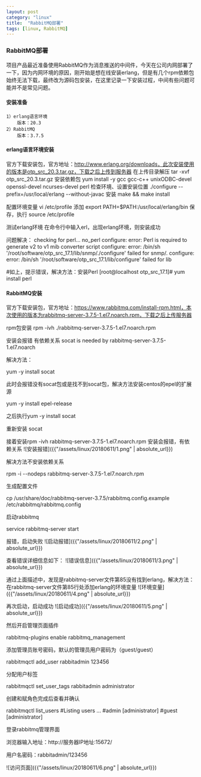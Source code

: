 ```yaml
---
layout: post
category: "linux"
title:  "RabbitMQ部署"
tags: [linux, RabbitMQ]
---
```


### RabbitMQ部署

项目产品最近准备使用RabbitMQ作为消息推送的中间件，今天在公司内网部署了一下，因为内网环境的原因，刚开始是想在线安装erlang，但是有几个rpm依赖包始终无法下载，最终改为源码包安装，在这里记录一下安装过程，中间有些问题可能并不是常见问题。

#### 安装准备
	1）erlang语言环境
		版本：20.3
	2）RabbitMQ
		版本：3.7.5 

#### erlang语言环境安装
官方下载安装包，官方地址：http://www.erlang.org/downloads，此次安装使用的版本是otp_src_20.3.tar.gz，下载之后上传到服务器
在上传目录解压
	tar -xvf　otp_src_20.3.tar.gz 
安装依赖包
	yum install -y gcc gcc-c++ unixODBC-devel openssl-devel ncurses-devel perl
检查环境、设置安装位置
	./configure --prefix=/usr/local/erlang --without-javac
安装
	make && make install

配置环境变量
	vi /etc/profile
	添加
	export PATH=$PATH:/usr/local/erlang/bin
	保存，执行 source /etc/profile

测试erlang环境
	在命令行中输入erl，出现erlang环境，则安装成功

问题解决：
checking for perl... no_perl
configure: error: Perl is required to generate v2 to v1 mib converter script
configure: error: /bin/sh '/root/software/otp_src_17.1/lib/snmp/./configure' failed for snmp/.
configure: error: /bin/sh '/root/software/otp_src_17.1/lib/configure' failed for lib
 
\#如上，提示错误，解决方法：安装Perl
[root@localhost otp_src_17.1]# yum install perl



#### RabbitMQ安装
官方下载安装包，官方地址：https://www.rabbitmq.com/install-rpm.html，本次使用的版本为rabbitmq-server-3.7.5-1.el7.noarch.rpm，下载之后上传服务器

rpm包安装
rpm -ivh ./rabbitmq-server-3.7.5-1.el7.noarch.rpm

安装会报错 有依赖关系
socat is needed by rabbitmq-server-3.7.5-1.el7.noarch

解决方法：

yum -y install socat

此时会报错没有socat包或是找不到socat包，解决方法安装centos的epel的扩展源

yum -y install epel-release

之后执行yum -y install socat

重新安装 socat

接着安装rpm -ivh rabbitmq-server-3.7.5-1.el7.noarch.rpm 安装会报错，有依赖关系
![安装报错]({{"/assets/linux/20180611/1.png" | absolute_url}})

解决方法不安装依赖关系

rpm -i --nodeps rabbitmq-server-3.7.5-1.el7.noarch.rpm

生成配置文件

cp /usr/share/doc/rabbitmq-server-3.7.5/rabbitmq.config.example /etc/rabbitmq/rabbitmq.config

启动rabbitmq

service rabbitmq-server start

报错，启动失败
![启动报错]({{"/assets/linux/20180611/2.png" | absolute_url}})

查看错误详细信息如下：
![错误信息]({{"/assets/linux/20180611/3.png" | absolute_url}})

通过上面描述中，发现是rabbitmq-server文件第85没有找到erlang，解决方法：在rabbitmq-server文件第85行处添加erlang的环境变量
![环境变量]({{"/assets/linux/20180611/4.png" | absolute_url}})

再次启动，启动成功
![启动成功]({{"/assets/linux/20180611/5.png" | absolute_url}})

然后开启管理页面插件

rabbitmq-plugins enable rabbitmq_management

添加管理员账号密码，默认的管理员用户密码为（guest/guest）

rabbitmqctl add_user rabbitadmin 123456

分配用户标签 

rabbitmqctl set_user_tags rabbitadmin administrator

创建和赋角色完成后查看并确认

rabbitmqctl list_users
\#Listing users ...
\#admin	[administrator]
\#guest	[administrator]

登录rabbitmq管理界面

浏览器输入地址：http://服务器IP地址:15672/

用户名密码：rabbitadmin/123456

![访问页面]({{"/assets/linux/20180611/6.png" | absolute_url}})
